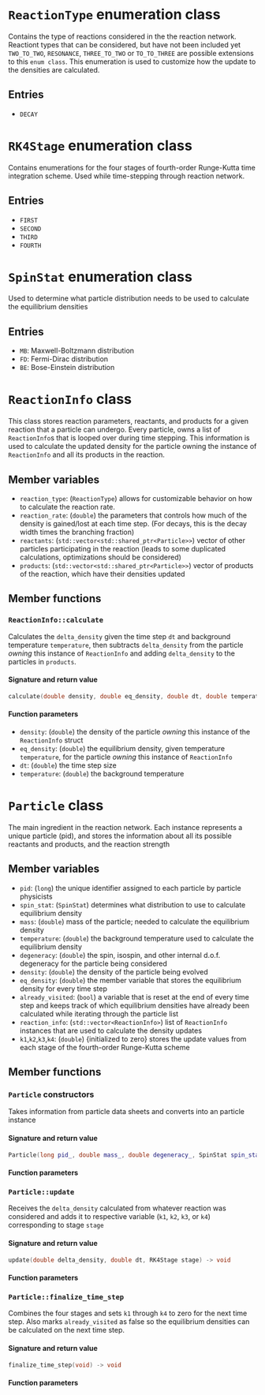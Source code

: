 # `ReactionType` enumeration class

Contains the type of reactions considered in the the reaction network.
Reactiont types that can be considered, but have not been included yet `TWO_TO_TWO`, `RESONANCE`, `THREE_TO_TWO` or `TO_TO_THREE` are possible extensions to this `enum class`.
This enumeration is used to customize how the update to the densities are calculated.

## Entries

- `DECAY`

<!-- ==================================================================== -->

# `RK4Stage` enumeration class

Contains enumerations for the four stages of fourth-order Runge-Kutta time integration scheme.
Used while time-stepping through reaction network.

## Entries
- `FIRST`
- `SECOND`
- `THIRD`
- `FOURTH`

<!-- ==================================================================== -->

# `SpinStat` enumeration class

Used to determine what particle distribution needs to be used to calculate the equilibrium densities

## Entries

- `MB`: Maxwell-Boltzmann distribution
- `FD`: Fermi-Dirac distribution
- `BE`: Bose-Einstein distribution

<!-- ==================================================================== -->

# `ReactionInfo` class

This class stores reaction parameters, reactants, and products for a given reaction that a particle can undergo.
Every particle, owns a list of `ReactionInfo`s that is looped over during time stepping.
This information is used to calculate the updated density for the particle owning the instance of `ReactionInfo` and all its products in the reaction.

## Member variables

- `reaction_type`: (`ReactionType`) allows for customizable behavior on how to calculate the reaction rate. 
- `reaction_rate`: (`double`) the parameters that controls how much of the density is gained/lost at each time step. (For decays, this is the decay width times the branching fraction)
- `reactants`: (`std::vector<std::shared_ptr<Particle>>`) vector of other particles participating in the reaction (leads to some duplicated calculations, optimizations should be considered)
- `products`: (`std::vector<std::shared_ptr<Particle>>`) vector of products of the reaction, which have their densities updated 

## Member functions

### `ReactionInfo::calculate`

Calculates the `delta_density` given the time step `dt` and background temperature `temperature`, then subtracts `delta_density` from the particle _owning_ this instance of `ReactionInfo` and adding `delta_density` to the particles in `products`.

#### Signature and return value
```c++
calculate(double density, double eq_density, double dt, double temperature) -> void
```

#### Function parameters

- `density`: (`double`) the density of the particle _owning_ this instance of the `ReactionInfo` struct
- `eq_density`: (`double`) the equilibrium density, given temperature `temperature`, for the particle _owning_ this instance of `ReactionInfo`
- `dt`: (`double`) the time step size
- `temperature`: (`double`) the background temperature

<!-- ==================================================================== -->

# `Particle` class

The main ingredient in the reaction network.
Each instance represents a unique particle (pid), and stores the information about all its possible reactants and products, and the reaction strength

## Member variables

- `pid`: (`long`) the unique identifier assigned to each particle by particle physicists
- `spin_stat`: (`SpinStat`) determines what distribution to use to calculate equilibrium density
- `mass`: (`double`) mass of the particle; needed to calculate the equilibrium density
- `temperature`: (`double`) the background temperature used to calculate the equilibrium density
- `degeneracy`: (`double`) the spin, isospin, and other internal d.o.f. degeneracy for the particle being considered
- `density`: (`double`) the density of the particle being evolved
- `eq_density`: (`double`) the member variable that stores the equilibrium density for every time step
- `already_visited`: (`bool`) a variable that is reset at the end of every time step and keeps track of which equilibrium densities have already been calculated while iterating through the particle list
- `reaction_info`: (`std::vector<ReactionInfo>`) list of `ReactionInfo` instances that are used to calculate the density updates
- `k1`,`k2`,`k3`,`k4`: (`double`) {initialized to zero} stores the update values from each stage of the fourth-order Runge-Kutta scheme

## Member functions

### `Particle` constructors

Takes information from particle data sheets and converts into an particle instance

#### Signature and return value

```c++
Particle(long pid_, double mass_, double degeneracy_, SpinStat spin_stat_)
```

#### Function parameters

### `Particle::update`

Receives the `delta_density` calculated from whatever reaction was considered and adds it to respective variable (`k1`, `k2`, `k3`, or `k4`) corresponding to stage `stage`

#### Signature and return value

```c++
update(double delta_density, double dt, RK4Stage stage) -> void
```
#### Function parameters

### `Particle::finalize_time_step`

Combines the four stages and sets `k1` through `k4` to zero for the next time step.
Also marks `already_visited` as false so the equilibrium densities can be calculated on the next time step.

#### Signature and return value

```c++
finalize_time_step(void) -> void
```

#### Function parameters
